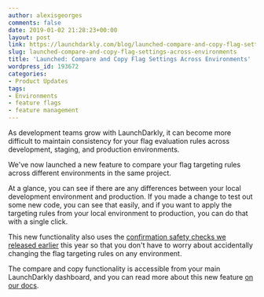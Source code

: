 ```yaml
---
author: alexisgeorges
comments: false
date: 2019-01-02 21:28:23+00:00
layout: post
link: https://launchdarkly.com/blog/launched-compare-and-copy-flag-settings-across-environments/
slug: launched-compare-and-copy-flag-settings-across-environments
title: 'Launched: Compare and Copy Flag Settings Across Environments'
wordpress_id: 193672
categories:
- Product Updates
tags:
- Environments
- feature flags
- feature management
---
```


As development teams grow with LaunchDarkly, it can become more difficult to maintain consistency for your flag evaluation rules across development, staging, and production environments.

We've now launched a new feature to compare your flag targeting rules across different environments in the same project.

At a glance, you can see if there are any differences between your local development environment and production. If you made a change to test out some new code, you can see that easily, and if you want to apply the targeting rules from your local environment to production, you can do that with a single click.

This new functionality also uses the [confirmation safety checks we released earlier](https://launchdarkly.com/blog/launched-require-comments-for-flag-changes-and-confirmations-for-environment-changes/) this year so that you don't have to worry about accidentally changing the flag targeting rules on any environment.

The compare and copy functionality is accessible from your main LaunchDarkly dashboard, and you can read more about this new feature [on our docs](https://docs.launchdarkly.com/v2.0/docs/compare-and-copy-flag-settings).

